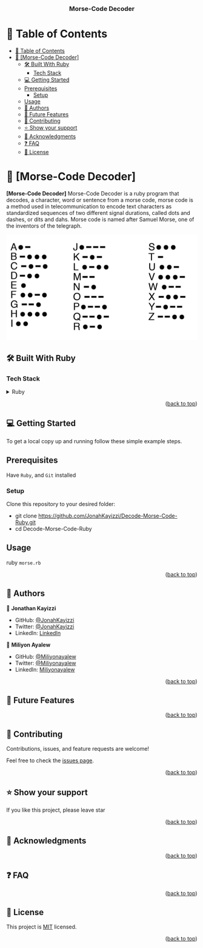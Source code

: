 <a name="readme-top"></a>

<div align="center">

 
  <br/>

  <h3><b>Morse-Code Decoder</b></h3>

</div>

<!-- TABLE OF CONTENTS -->

# 📗 Table of Contents

- [📗 Table of Contents](#-table-of-contents)
- [📖 \[Morse-Code Decoder\] ](#-morse-code-decoder-)
  - [🛠 Built With Ruby](#-built-with-ruby)
    - [Tech Stack ](#tech-stack-)
  - [💻 Getting Started ](#-getting-started-)
  - [Prerequisites](#prerequisites)
    - [Setup](#setup)
  - [Usage](#usage)
  - [👥 Authors ](#-authors-)
  - [🔭 Future Features ](#-future-features-)
  - [🤝 Contributing ](#-contributing-)
  - [⭐️ Show your support ](#️-show-your-support-)
  - [🙏 Acknowledgments ](#-acknowledgments-)
  - [❓ FAQ ](#-faq-)
  - [📝 License ](#-license-)

<!-- PROJECT DESCRIPTION -->

# 📖 [Morse-Code Decoder] <a name="about-project"></a>


**[Morse-Code Decoder]** Morse-Code Decoder is a ruby program that decodes, a character, word or sentence from a morse code, morse code is a method used in telecommunication to encode text characters as standardized sequences of two different signal durations, called dots and dashes, or dits and dahs. Morse code is named after Samuel Morse, one of the inventors of the telegraph.

![](./morse.png)

## 🛠 Built With <a name="built-with">Ruby</a>

### Tech Stack <a name="tech-stack"></a>


<details>
<summary>Ruby</summary>
  <ul>
  <li><a href="https://www.ruby-lang.org/en/">Ruby</a></li>
  </ul>
</details>


<p align="right">(<a href="#readme-top">back to top</a>)</p>

<!-- GETTING STARTED -->

## 💻 Getting Started <a name="getting-started"></a>
To get a local copy up and running follow these simple example steps.

## Prerequisites
Have `Ruby`, and `Git` installed

### Setup

Clone this repository to your desired folder:

- git clone https://github.com/JonahKayizzi/Decode-Morse-Code-Ruby.git
- cd Decode-Morse-Code-Ruby

## Usage
ruby `morse.rb`


<p align="right">(<a href="#readme-top">back to top</a>)</p>

<!-- AUTHORS -->

## 👥 Authors <a name="authors"></a>


👤 **Jonathan Kayizzi**

- GitHub: [@JonahKayizzi](https://github.com/JonahKayizzi)
- Twitter: [@JonahKayizzi](https://twitter.com/JonahKayizzi)
- LinkedIn: [LinkedIn](https://www.linkedin.com/in/jonathan-kayizzi/)

👤 **Miliyon Ayalew**

- GitHub: [@Miliyonayalew](https://github.com/Miliyonayalew/)
- Twitter: [@Miliyonayalew](https://twitter.com/MilaAyalew)
- LinkedIn: [Miliyonayalew](https://www.linkedin.com/in/miliyon-ayalew-210808131/)


<p align="right">(<a href="#readme-top">back to top</a>)</p>

<!-- FUTURE FEATURES -->

## 🔭 Future Features <a name="future-features"></a>


<p align="right">(<a href="#readme-top">back to top</a>)</p>

<!-- CONTRIBUTING -->

## 🤝 Contributing <a name="contributing"></a>

Contributions, issues, and feature requests are welcome!

Feel free to check the [issues page](https://github.com/JonahKayizzi/clinic-database-pair-programming/issues).

<p align="right">(<a href="#readme-top">back to top</a>)</p>

<!-- SUPPORT -->

## ⭐️ Show your support <a name="support"></a>

If you like this project, please leave star

<p align="right">(<a href="#readme-top">back to top</a>)</p>

<!-- ACKNOWLEDGEMENTS -->

## 🙏 Acknowledgments <a name="acknowledgements"></a>



<p align="right">(<a href="#readme-top">back to top</a>)</p>

<!-- FAQ (optional) -->

## ❓ FAQ <a name="faq"></a>


<p align="right">(<a href="#readme-top">back to top</a>)</p>

<!-- LICENSE -->

## 📝 License <a name="license"></a>

This project is [MIT](./LICENSE) licensed.

<p align="right">(<a href="#readme-top">back to top</a>)</p>

